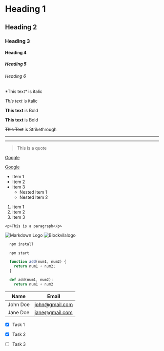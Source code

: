 <!-- Headings -->
# Heading 1
## Heading 2 
### Heading 3
#### Heading 4
##### Heading 5
###### Heading 6

<!-- Italics -->
\*This text\* is italic

_This text_ is italic 

<!-- Strong -->
**This text** is Bold

__This text__ is Bold

<!-- Strikethrough -->

~~This Text~~ is Strikethrough

<!-- Horizontal Rule -->

---
___

<!-- Blockquote -->

> This is a quote 

<!-- Links -->

[Google](https://www.google.com)

[Google](https://www.google.com "Google.com")

<!-- UL -->
* Item 1
* Item 2
* Item 3
    * Nested Item 1
    * Nested Item 2

<!-- OL -->
1. Item 1
2. Item 2
3. Item 3

<!-- Inline Code Block -->
`<p>This is a paragraph</p>`

<!-- Images --> 
![Markdown Logo](https://markdown-here.com/img/icon256.png)
![Blockvilalogo](https://www.nigeriabitcoincommunity.com/wp-content/uploads/2021/03/Untitled-design-2021-03-16T152827.486.png)

<!-- Github Markdown -->

<!-- Code Blocks -->
```bash
  npm install

  npm start

```

```javascript
  function add(num1, num2) {
    return num1 + num2;
  }
```
```python
  def add(num1, num2):
    return num1 + num2
```
<!-- Tables -->
| Name     | Email          |   
| -------- | ---------------|
| John Doe | john@gmail.com |  
| Jane Doe | jane@gmail.com |

<!-- Task list -->
* [x] Task 1
* [x] Task 2
* [ ] Task 3

